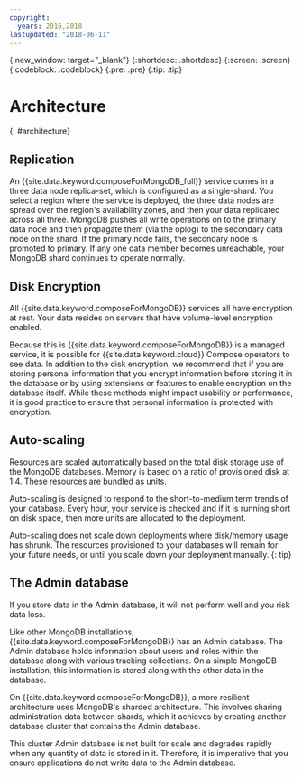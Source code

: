 ```yaml
---
copyright:
  years: 2016,2018
lastupdated: "2018-06-11"
---
```


{:new_window: target="_blank"}
{:shortdesc: .shortdesc}
{:screen: .screen}
{:codeblock: .codeblock}
{:pre: .pre}
{:tip: .tip}

# Architecture 
{: #architecture}

## Replication

An {{site.data.keyword.composeForMongoDB_full}} service comes in a three data node replica-set, which is configured as a single-shard. You select a region where the service is deployed, the three data nodes are spread over the region's availability zones, and then your data replicated across all three. MongoDB pushes all write operations on to the primary data node and then propagate them (via the oplog) to the secondary data node on the shard. If the primary node fails, the secondary node is promoted to primary. If any one data member becomes unreachable, your MongoDB shard continues to operate normally.

## Disk Encryption

All {{site.data.keyword.composeForMongoDB}} services all have encryption at rest. Your data resides on servers that have volume-level encryption enabled. 

Because this is {{site.data.keyword.composeForMongoDB}} is a managed service, it is possible for {{site.data.keyword.cloud}} Compose operators to see data. In addition to the disk encryption, we recommend that if you are storing personal information that you encrypt information before storing it in the database or by using extensions or features to enable encryption on the database itself. While these methods might impact usability or performance, it is good practice to ensure that personal information is protected with encryption.

## Auto-scaling

Resources are scaled automatically based on the total disk storage use of the MongoDB databases. Memory is based on a ratio of provisioned disk at 1:4. These resources are bundled as units.

Auto-scaling is designed to respond to the short-to-medium term trends of your database. Every hour, your service is checked and if it is running short on disk space, then more units are allocated to the deployment. 

Auto-scaling does not scale down deployments where disk/memory usage has shrunk. The resources provisioned to your databases will remain for your future needs, or until you scale down your deployment manually.
{: tip}

## The Admin database

If you store data in the Admin database, it will not perform well and you risk data loss.

Like other MongoDB installations, {{site.data.keyword.composeForMongoDB}} has an Admin database. The Admin database holds information about users and roles within the database along with various tracking collections. On a simple MongoDB installation, this information is stored along with the other data in the database. 

On {{site.data.keyword.composeForMongoDB}}, a more resilient architecture uses MongoDB's sharded architecture. This involves sharing administration data between shards, which it achieves by creating another database cluster that contains the Admin database.

This cluster Admin database is not built for scale and degrades rapidly when any quantity of data is stored in it. Therefore, it is imperative that you ensure applications do not write data to the Admin database.
